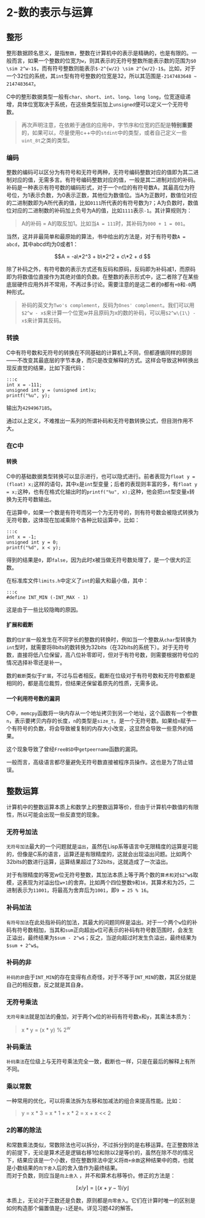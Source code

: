 # 2-数的表示与运算

## 整形

整形数据顾名思义，是指`整数`，整数在计算机中的表示是精确的，也是有限的。一般而言，如果一个整数的位宽为`w`，则其表示的无符号整数所能表示数的范围为`$0 \sim 2^w-1$`，而有符号整数则能表示`$-2^{w/2} \sim 2^{w/2}-1$`。比如，对于一个32位的系统，其`int`型有符号整数的位宽是32，所以其范围是`-2147483648 ~ 2147483647`。  

C中的整形数据类型一般有`char`、`short`、`int`、`long`、`long long`，位宽逐级递增，具体位宽取决于系统，在这些类型前加上`unsigned`便可以定义一个无符号数。  

>再次声明注意，在依赖于通信的应用中，字节序和位宽的匹配是**特别重要**的，如果可以，尽量使用c++中的`stdint`中的类型，或者自己定义一些`uint_8t`之类的类型。  

### 编码

整数的编码可以区分为有符号和无符号两种，无符号编码整数对应的值即为其二进制对应的值，无需多言。有符号编码整数对应的值，一般是其二进制对应的补码。  
补码是一种表示有符号数的编码形式，对于一个n位的有符号数A，其最高位为符号位，为1表示负数，为0表示正数，其他位为数值位。当A为正数时，数值位对应的二进制数即为A所代表的值，比如`0111`所代表的有符号数为`7`；A为负数时，数值位对应的二进制数的补码加上负号为A的值，比如`1111`表示`-1`。其计算规则为：  

>A的补码 = A的取反加1。比如当`A = 111`时，其补码为`000 + 1 = 001`。  

当然，这并非最简单和最原始的算法，书中给出的方法是，对于有符号数`A = abcd`，其中abcd均为0或者1：  

$$A = -a\*2^3 + b\*2^2 + c\*2 + d $$

除了补码之外，有符号数的表示方式还有反码和原码，反码即为补码减1，而原码即为将数值位直接作为其绝对值的负数。在整数的表示形式中，这二者除了在某些底层硬件应用外并不常用，不再过多讨论。需要注意的是这二者的`0`都有`+0`和`-0`两种形式。  

>补码的英文为`Two's complement`，反码为`Ones' complement`。我们可以用`$2^w - x$`来计算一个位宽w并且原码为x的数的补码，可以用`$2^w\{1\} - x$`来计算其反码。  

### 转换

C中有符号数和无符号的转换在不同基础的计算机上不同，但都遵循同样的原则——不改变其最底层的字节本身，而只是改变解释的方式。这样会导致这种转换出现反直觉的结果，比如下面代码：  

    :::c
    int x = -111;
    unsigned int y = (unsigned int)x;
    printf("%u", y);

输出为`4294967185`。  

通过以上定义，不难推出一系列的所谓补码和无符号数转换公式，但目测作用不大。

### 在C中

#### 转换

C中的基础数据类型转换可以显示进行，也可以隐式进行。前者表现为`float y = (float) x;`这样的语句，其中`x`是`int`型变量；后者的表现则丰富的多，有`float y = x;`这种，也有在格式化输出时的`printf("%u", x);`这种，他会把`int`型变量`x`转换为无符号数输出。  

在运算中，如果一个数是有符号而另一个为无符号的，则有符号数会被隐式转换为无符号数，这体现在加减乘除个各种比较运算中，比如：  

    :::c
    int x = -1;
    unsigned int y = 0;
    printf("%d", x < y);
    
得到的结果是`0`，即`false`，因为此时x被当做无符号数处理了，是一个很大的正数。  

在标准库文件`limits.h`中定义了`int`的最大和最小值，其中：  

    :::c
    #define INT_MIN (-INT_MAX - 1)
    
这是由于一些比较隐晦的原因。

#### 扩展和截断

数的`位扩展`一般发生在不同字长的整数的转换时，例如当一个整数从`char`型转换为`int`型时，就需要将8bits的数转换为32bits（在32bits的系统下）。对于无符号数，直接将低八位保留，高八位补零即可，但对于有符号数，则需要根据符号位的情况选择补零还是补一。

数的`截断`类似于`扩展`，不过与后者相反。截断在位级对于有符号数和无符号数都是相同的，都是高位裁剪，但结果还保留着原先的性质，无需多说。  

#### 一个利用符号数的漏洞

C中，`memcpy`函数将一块内存从一个地址拷贝到另一个地址，这个函数有一个参数`n`，表示要拷贝内存的长度，`n`的类型是`size_t`，是一个无符号数。如果给`n`赋予一个有符号的负数，将会导致被复制的内存大小改变，这显然会导致一些意外的结果。  

这个现象导致了曾经`FreeBSD`中`getpeername`函数的漏洞。  


一般而言，高级语言都尽量避免无符号数直接被程序员操作。这也是为了防止错误。  

## 整数运算

计算机中的整数运算本质上和数学上的整数运算等价，但由于计算机中数值的有限性，所以可能会出现一些反直觉的现象。  

### 无符号加法

`无符号加法`最大的一个问题就是`溢出`，虽然在Lisp系等语言中无限精度的运算是可能的，但像是C系的语言，运算还是有限精度的，这就会出现溢出问题。比如两个32bits的数进行运算，运算结果超过了32bits，这就造成了一次溢出。  

对于有限精度的等宽w位无符号整数，其加法本质上等于两个数的`算术和`对`$2^w$`取模，这表现为对溢出位`w+1`的舍弃。比如两个四位整数`9`和`16`，其算术和为25，二进制表示为`11001`，将最高为舍弃后为`1001`，即`9 = 25 % 16`。  

### 补码加法

`有符号加法`在此处指补码的加法，其最大的问题同样是溢出。对于一个两个`w`位的补码有符号数相加，当其和`sum`正向超出`w`位可表示的补码有符号数范围时，会发生正溢出，最终结果为`$sum - 2^w$`；反之，当逆向超过时发生负溢出，最终结果为`$sum + 2^w$`。

### 补码的非

`补码的非`由于`INT_MIN`的存在变得有点奇怪，对于不等于`INT_MIN`的数，其区分就是自己的相反数，反之就是其自身。  

### 无符号乘法

`无符号乘法`就是加法的叠加，对于两个`w`位的补码有符号数`x`和`y`，其乘法本质为：  

>x \* y = (x \* y) % $2^w$  

### 补码乘法

`补码乘法`在位级上与无符号乘法完全一致，截断也一样，只是在最后的解释上有所不同。  

### 乘以常数

一种常用的优化，可以将乘法拆为左移和加减法的组合来提高性能。比如：  

>y = x \* 3 = x \* 1 + x \* 2 = x + x << 2

### 2的幂的除法

和常数乘法类似，常数除法也可以拆分，不过拆分到的是右移运算。在正整数除法的前提下，无论是算术还是逻辑右移1位和除以2是等价的，虽然在除不尽的情况下，结果应该是一个小数，但在整数除法中定义将`商+余数`这种结果中的商，也就是小数结果的`向下舍入`后的舍入值作为最终结果。  
而对于负数，则应当是`向上舍入` ，并不和算术右移等价。修正的方法是：  

$$\lceil x/y \rceil = \lfloor (x+y-1)/y \rfloor$$  

本质上，无论对于正数还是负数，原则都是`向零舍入`。它们在计算时唯一的区别是如何构造那个偏置值是`y-1`还是`0`。详见习题42的解答。


